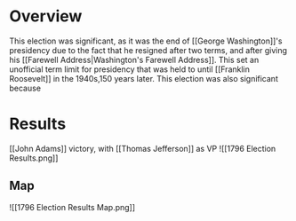 # Overview
This election was significant, as it was the end of [[George Washington]]'s presidency due to the fact that he resigned after two terms, and after giving his [[Farewell Address|Washington's Farewell Address]]. This set an unofficial term limit for presidency that was held to until [[Franklin Roosevelt]] in the 1940s,150 years later. This election was also significant because
# Results
[[John Adams]] victory, with [[Thomas Jefferson]] as VP
![[1796 Election Results.png]]
## Map
![[1796 Election Results Map.png]]